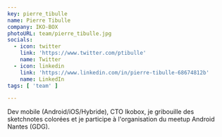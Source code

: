 ```yaml
---
key: pierre_tibulle
name: Pierre Tibulle
company: IKO-BOX
photoURL: team/pierre_tibulle.jpg
socials:
  - icon: twitter
    link: 'https://www.twitter.com/ptibulle'
    name: Twitter
  - icon: linkedin
    link: 'https://www.linkedin.com/in/pierre-tibulle-68674812b'
    name: LinkedIn
tags: [ 'team' ]

---
```

Dev mobile (Android/iOS/Hybride), CTO Ikobox, je gribouille des sketchnotes colorées et je participe à l'organisation du meetup Android Nantes (GDG).

